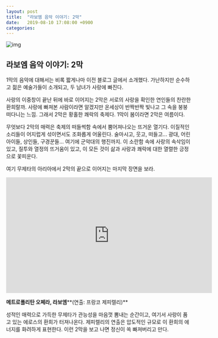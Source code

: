```yaml
---
layout: post
title:  "라보엠 음악 이야기: 2막"
date:   2019-08-10 17:08:00 +0900
categories: 
---
```

![img](https://images.unsplash.com/photo-1516307365426-bea591f05011?ixlib=rb-1.2.1&q=85&fm=jpg&crop=entropy&cs=srgb)

## 라보엠 음악 이야기: 2막

1막의 음악에 대해서는 비록 짧게나마 이전 블로그 글에서 소개했다. 가난하지만 순수하고 젊은 예술가들이 소개되고, 두 남녀가 사랑에 빠진다.

사랑의 이중창이 끝난 뒤에 바로 이어지는 2막은 서로의 사랑을 확인한 연인들의 찬란한 환희랄까. 사랑에 빠져본 사람이라면 알겠지만 온세상이 반짝반짝 빛나고 그 속을 붕붕 떠다니는 느낌. 그래서 2막은 황홀한 쾌락의 축제다. 1막이 봄이라면 2막은 여름이다.

무엇보다 2막의 매력은 축제의 떠들썩함 속에서 뿜어져나오는 뜨거운 열기다. 이질적인 소리들이 어지럽게 섞이면서도 조화롭게 어울린다. 술마시고, 웃고, 떠들고... 광대, 어린아이들, 상인들, 구경꾼들... 여기에 군악대의 행진까지. 이 소란함 속에 사랑의 속삭임이 있고, 질투와 열정의 뜨거움이 있고, 이 모든 것이 삶과 사랑과 쾌락에 대한 열렬한 긍정으로 꽃피운다.

여기 무제타의 아리아에서 2막의 끝으로 이어지는 마지막 장면을 보라.

<iframe width="560" height="315" src="https://www.youtube.com/embed/znLx0zds0dQ" frameborder="0" allow="accelerometer; autoplay; encrypted-media; gyroscope; picture-in-picture" allowfullscreen></iframe>

**메트로폴리탄 오페라, 라보엠****(연출: 프랑코 제피렐리)**

성적인 매력으로 가득한 무제타가 관능성을 마음껏 뽐내는 순간이고, 여기서 사랑이 품고 있는 에로스의 환희가 터져나온다. 제피렐리의 연출은 압도적인 규모로 이 환희의 에너지를 화려하게 표현한다. 이런 2막을 보고 나면 정신이 쏙 빠져버리고 만다.